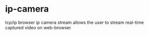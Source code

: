 # ip-camera
tcp/ip browser ip camera stream
allows the user to stream real-time captured video on web-browser
